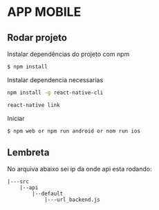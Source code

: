 # APP MOBILE

## Rodar projeto

Instalar dependências do projeto com npm
```sh
$ npm install
```
Instalar dependencia necessarias

```sh
npm install -g react-native-cli

react-native link
```

Iniciar
```sh
$ npm web or npm run android or nom run ios
```

## Lembreta
No arquiva abaixo sei ip da onde api esta rodando:
```
|---src
    |--api
        |--default
            |---url_backend.js
```
            